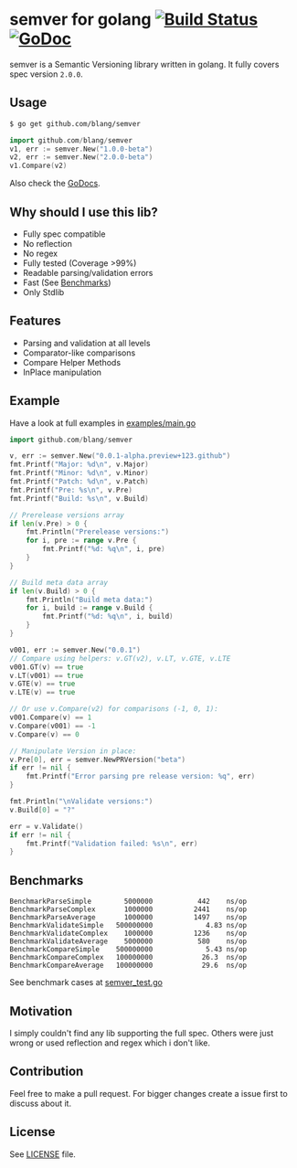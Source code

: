 semver for golang [![Build Status](https://drone.io/github.com/blang/semver/status.png)](https://drone.io/github.com/blang/semver/latest) [![GoDoc](https://godoc.org/github.com/blang/semver?status.png)](https://godoc.org/github.com/blang/semver)
======

semver is a Semantic Versioning library written in golang. It fully covers spec version `2.0.0`.

Usage
-----
```bash
$ go get github.com/blang/semver
```

```go
import github.com/blang/semver
v1, err := semver.New("1.0.0-beta")
v2, err := semver.New("2.0.0-beta")
v1.Compare(v2)
```

Also check the [GoDocs](http://godoc.org/github.com/blang/semver).

Why should I use this lib?
-----

- Fully spec compatible
- No reflection
- No regex
- Fully tested (Coverage >99%)
- Readable parsing/validation errors
- Fast (See [Benchmarks](#benchmarks))
- Only Stdlib


Features
-----

- Parsing and validation at all levels
- Comparator-like comparisons
- Compare Helper Methods
- InPlace manipulation


Example
-----

Have a look at full examples in [examples/main.go](examples/main.go)

```go
import github.com/blang/semver

v, err := semver.New("0.0.1-alpha.preview+123.github")
fmt.Printf("Major: %d\n", v.Major)
fmt.Printf("Minor: %d\n", v.Minor)
fmt.Printf("Patch: %d\n", v.Patch)
fmt.Printf("Pre: %s\n", v.Pre)
fmt.Printf("Build: %s\n", v.Build)

// Prerelease versions array
if len(v.Pre) > 0 {
    fmt.Println("Prerelease versions:")
    for i, pre := range v.Pre {
        fmt.Printf("%d: %q\n", i, pre)
    }
}

// Build meta data array
if len(v.Build) > 0 {
    fmt.Println("Build meta data:")
    for i, build := range v.Build {
        fmt.Printf("%d: %q\n", i, build)
    }
}

v001, err := semver.New("0.0.1")
// Compare using helpers: v.GT(v2), v.LT, v.GTE, v.LTE
v001.GT(v) == true
v.LT(v001) == true
v.GTE(v) == true
v.LTE(v) == true

// Or use v.Compare(v2) for comparisons (-1, 0, 1):
v001.Compare(v) == 1
v.Compare(v001) == -1
v.Compare(v) == 0

// Manipulate Version in place:
v.Pre[0], err = semver.NewPRVersion("beta")
if err != nil {
    fmt.Printf("Error parsing pre release version: %q", err)
}

fmt.Println("\nValidate versions:")
v.Build[0] = "?"

err = v.Validate()
if err != nil {
    fmt.Printf("Validation failed: %s\n", err)
}
```

Benchmarks
-----

    BenchmarkParseSimple        5000000           442    ns/op
    BenchmarkParseComplex       1000000          2441    ns/op
    BenchmarkParseAverage       1000000          1497    ns/op
    BenchmarkValidateSimple   500000000             4.83 ns/op
    BenchmarkValidateComplex    1000000          1236    ns/op
    BenchmarkValidateAverage    5000000           580    ns/op
    BenchmarkCompareSimple    500000000             5.43 ns/op
    BenchmarkCompareComplex   100000000            26.3  ns/op
    BenchmarkCompareAverage   100000000            29.6  ns/op

See benchmark cases at [semver_test.go](semver_test.go)


Motivation
-----

I simply couldn't find any lib supporting the full spec. Others were just wrong or used reflection and regex which i don't like.


Contribution
-----

Feel free to make a pull request. For bigger changes create a issue first to discuss about it.


License
-----

See [LICENSE](LICENSE) file.
